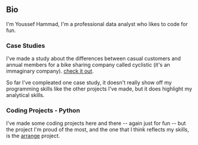 ## Bio
I'm Youssef Hammad, I'm a professional data analyst who likes to code for fun.

### Case Studies
I've made a study about the differences between casual customers and annual members for a bike sharing company called cyclistic (it's an immaginary company).
[check it out](https://github.com/j0eTheRipper/cyclistic-case-study).

So far I've compleated one case study, it doesn't really show off my programming skills like the other projects I've made, but it does highlight my analytical skills.

### Coding Projects - Python
I've made some coding projects here and there -- again just for fun -- but the project I'm proud of the most, and the one that I think reflects my skills, is the [arrange](https://github.com/j0eTheRipper/arrange) project.

